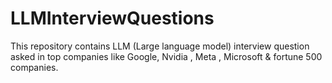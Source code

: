 # LLMInterviewQuestions
This repository contains LLM (Large language model) interview question asked in top companies like Google, Nvidia , Meta , Microsoft &amp; fortune 500 companies.
